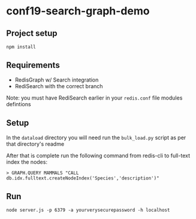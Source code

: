 # conf19-search-graph-demo

## Project setup
```
npm install
```

## Requirements
* RedisGraph w/ Search integration
* RediSearch with the correct branch

Note: you must have RediSearch earlier in your `redis.conf` file modules defintions

## Setup
In the `dataload` directory you will need run the `bulk_load.py` script as per that directory's readme

After that is complete run the following command from redis-cli to full-text index the nodes:
```
> GRAPH.QUERY MAMMALS "CALL db.idx.fulltext.createNodeIndex('Species','description')"
```

## Run
```
node server.js -p 6379 -a yourverysecurepassword -h localhost
```
